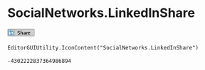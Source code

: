 # SocialNetworks.LinkedInShare
![](/img/SocialNetworks.LinkedInShare.png)

``` CSharp
EditorGUIUtility.IconContent("SocialNetworks.LinkedInShare")
```
```
-4302222837364986894
```
